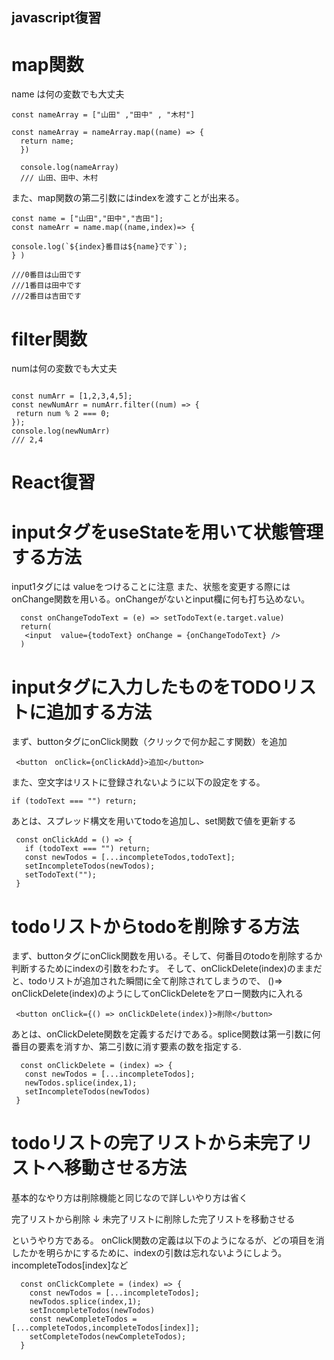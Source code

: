 ## javascript復習

# map関数

name は何の変数でも大丈夫
``` 
const nameArray = ["山田" ,"田中" , "木村"]

const nameArray = nameArray.map((name) => { 
  return name;
  })
  
  console.log(nameArray)
  /// 山田、田中、木村　
  ```
  また、map関数の第二引数にはindexを渡すことが出来る。
  ```
  const name = ["山田","田中","吉田"];
const nameArr = name.map((name,index)=> {
 
  console.log(`${index}番目は${name}です`);
} )

///0番目は山田です 
///1番目は田中です 
///2番目は吉田です 
  ```
  
  # filter関数
  numは何の変数でも大丈夫
 
 ```

const numArr = [1,2,3,4,5];
const newNumArr = numArr.filter((num) => {
  return num % 2 === 0;
});
console.log(newNumArr)
/// 2,4
 ```
 
 # React復習
 
 # inputタグをuseStateを用いて状態管理する方法
 
 input1タグには valueをつけることに注意 また、状態を変更する際にはonChange関数を用いる。onChangeがないとinput欄に何も打ち込めない。
 ```
   const onChangeTodoText = (e) => setTodoText(e.target.value) 
   return(
    <input  value={todoText} onChange = {onChangeTodoText} />
   )
 ```
 
 # inputタグに入力したものをTODOリストに追加する方法
 まず、buttonタグにonClick関数（クリックで何か起こす関数）を追加
 ```
  <button　onClick={onClickAdd}>追加</button>
 ```
 また、空文字はリストに登録されないように以下の設定をする。
 ```
 if (todoText === "") return;
 ```
 あとは、スプレッド構文を用いてtodoを追加し、set関数で値を更新する
 ```
  const onClickAdd = () => {
    if (todoText === "") return;
    const newTodos = [...incompleteTodos,todoText];
    setIncompleteTodos(newTodos);
    setTodoText("");
  }
 ```
 
 # todoリストからtodoを削除する方法
 まず、buttonタグにonClick関数を用いる。そして、何番目のtodoを削除するか判断するためにindexの引数をわたす。
 そして、onClickDelete(index)のままだと、todoリストが追加された瞬間に全て削除されてしまうので、
 ()=> onClickDelete(index)のようにしてonClickDeleteをアロー関数内に入れる
 ```
  <button onClick={() => onClickDelete(index)}>削除</button>
 ```
 あとは、onClickDelete関数を定義するだけである。splice関数は第一引数に何番目の要素を消すか、第二引数に消す要素の数を指定する.
 
 ```
   const onClickDelete = (index) => {
    const newTodos = [...incompleteTodos];
    newTodos.splice(index,1);
    setIncompleteTodos(newTodos)
  }
 ```
# todoリストの完了リストから未完了リストへ移動させる方法
  
基本的なやり方は削除機能と同じなので詳しいやり方は省く

完了リストから削除
↓
未完了リストに削除した完了リストを移動させる

というやり方である。
onClick関数の定義は以下のようになるが、どの項目を消したかを明らかにするために、indexの引数は忘れないようにしよう。
incompleteTodos[index]など
```
  const onClickComplete = (index) => {
    const newTodos = [...incompleteTodos];
    newTodos.splice(index,1);
    setIncompleteTodos(newTodos)
    const newCompleteTodos = [...completeTodos,incompleteTodos[index]];
    setCompleteTodos(newCompleteTodos);
  }

````

 
